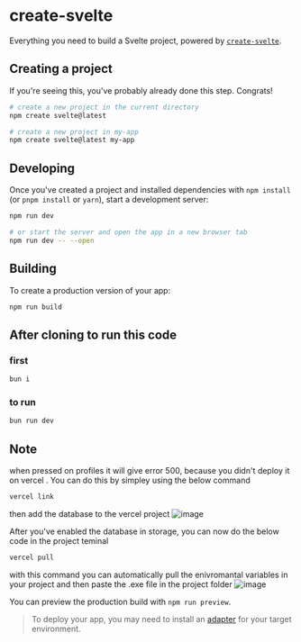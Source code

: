 # create-svelte

Everything you need to build a Svelte project, powered by [`create-svelte`](https://github.com/sveltejs/kit/tree/main/packages/create-svelte).

## Creating a project

If you're seeing this, you've probably already done this step. Congrats!

```bash
# create a new project in the current directory
npm create svelte@latest

# create a new project in my-app
npm create svelte@latest my-app
```

## Developing

Once you've created a project and installed dependencies with `npm install` (or `pnpm install` or `yarn`), start a development server:

```bash
npm run dev

# or start the server and open the app in a new browser tab
npm run dev -- --open
```

## Building

To create a production version of your app:

```bash
npm run build
```

## After cloning to run this code 
### first
```bash
bun i
```
### to run
```bash
bun run dev
```

## Note
when pressed on profiles it will give error 500, because you didn't deploy it on vercel . You can do this by simpley using the below command
```bash
vercel link
```
then add the database to the vercel project
![image](https://github.com/user-attachments/assets/13718623-bc9f-4e07-87ca-2e766be24cdf)

After you've enabled the database in storage, you can now do the below code in the project teminal
```bash
vercel pull
```

with this command you can automatically pull the enivromantal variables in your project and then paste the .exe file in the project folder
![image](https://github.com/user-attachments/assets/162ca6aa-7aac-40a6-8497-c56b3ed2a8d3)




You can preview the production build with `npm run preview`.

> To deploy your app, you may need to install an [adapter](https://kit.svelte.dev/docs/adapters) for your target environment.
